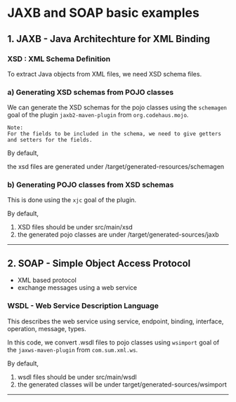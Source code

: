 # JAXB and SOAP basic examples


## 1. JAXB - Java Architechture for XML Binding 

### XSD : XML Schema Definition 

To extract Java objects from XML files, we need XSD schema files.

### a)  Generating XSD schemas from POJO classes
We can generate the XSD schemas for the pojo classes using the `schemagen` goal of the plugin `jaxb2-maven-plugin` from `org.codehaus.mojo`.
```
Note:
For the fields to be included in the schema, we need to give getters and setters for the fields.
```
By default,

the xsd files are generated under /target/generated-resources/schemagen


### b) Generating POJO classes from XSD schemas 

This is done using the `xjc` goal of the plugin.

By default,
1. XSD files should be under src/main/xsd
2. the generated pojo classes are under /target/generated-sources/jaxb

---
## 2. SOAP - Simple Object Access Protocol

- XML based protocol
- exchange messages using a web service

### WSDL - Web Service Description Language

This describes the web service using service, endpoint, binding, interface, operation, message, types.

In this code, we convert .wsdl files to pojo classes using `wsimport` goal of the `jaxws-maven-plugin` from `com.sum.xml.ws`.

By default,
1. wsdl files should be under src/main/wsdl
2. the generated classes will be under target/generated-sources/wsimport

---
